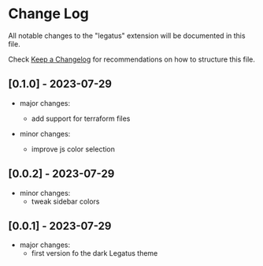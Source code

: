 # Change Log

All notable changes to the "legatus" extension will be documented in this file.

Check [Keep a Changelog](http://keepachangelog.com/) for recommendations on how to structure this file.

## [0.1.0] - 2023-07-29

- major changes:
  - add support for terraform files

- minor changes:
  - improve js color selection

## [0.0.2] - 2023-07-29

- minor changes:
  - tweak sidebar colors

## [0.0.1] - 2023-07-29

- major changes:
  - first version fo the dark Legatus theme

